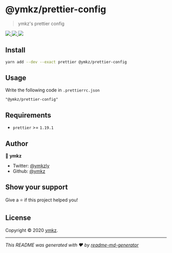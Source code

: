 # @ymkz/prettier-config

> ymkz's prettier config

<p>
  <a href="https://www.npmjs.com/package/@ymkz/prettier-config" target="_blank" rel="noopener noreferrer">
    <img src="https://flat.badgen.net/npm/v/@ymkz/prettier-config?icon=npm" />
  </a>
  <a href="https://www.npmjs.com/package/@ymkz/prettier-config" target="_blank" rel="noopener noreferrer">
    <img src="https://flat.badgen.net/npm/license/@ymkz/prettier-config?icon=npm" />
  </a>
  <a href="https://twitter.com/ymkzly" target="_blank" rel="noopener noreferrer">
    <img src="https://flat.badgen.net/twitter/follow/ymkzly?icon=twitter" />
  </a>
</p>

## Install

```sh
yarn add --dev --exact prettier @ymkz/prettier-config
```

## Usage

Write the following code in `.prettierrc.json`

```
"@ymkz/prettier-config"
```

## Requirements

- `prettier` >= `1.19.1`

## Author

👤 **ymkz**

- Twitter: [@ymkzly](https://twitter.com/ymkzly)
- Github: [@ymkz](https://github.com/ymkz)

## Show your support

Give a ⭐️ if this project helped you!

## License

Copyright © 2020 [ymkz](https://github.com/ymkz).

---

_This README was generated with ❤️ by [readme-md-generator](https://github.com/kefranabg/readme-md-generator)_
